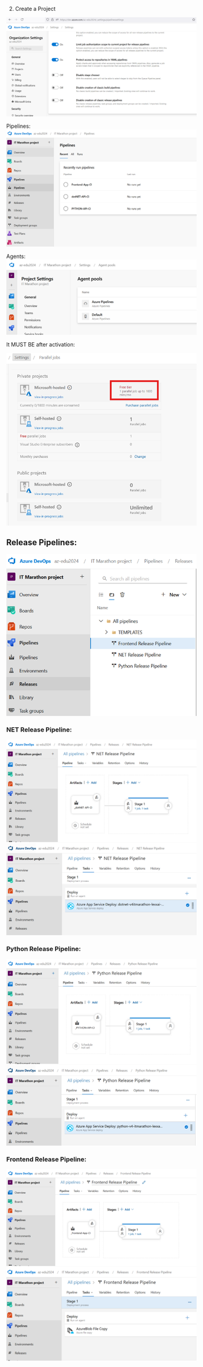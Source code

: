 
2. Create a Project

![settings](image.png)

Pipelines:
![pipelines](image-1.png)

Agents:
![agents](image-9.png)

It MUST BE after activation:

![alt text](image-10.png)


## Release Pipelines:
![release pl](image-2.png)

### NET Release Pipeline:
![alt text](image-4.png)
![alt text](image-8.png)

### Python Release Pipeline:
![alt text](image-5.png)
![alt text](image-6.png)

### Frontend Release Pipeline:
![alt text](image-3.png)
![alt text](image-7.png)

